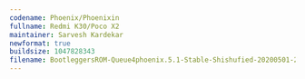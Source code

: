 ```yaml
---
codename: Phoenix/Phoenixin
fullname: Redmi K30/Poco X2
maintainer: Sarvesh Kardekar
newformat: true
buildsize: 1047828343
filename: BootleggersROM-Queue4phoenix.5.1-Stable-Shishufied-20200501-222142.zip
---
```

